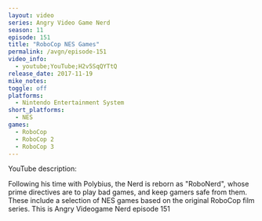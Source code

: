 ```yaml
---
layout: video
series: Angry Video Game Nerd
season: 11
episode: 151
title: "RoboCop NES Games"
permalink: /avgn/episode-151
video_info:
  - youtube;YouTube;H2v5SqQYTtQ
release_date: 2017-11-19
mike_notes:
toggle: off
platforms:
  - Nintendo Entertainment System
short_platforms:
  - NES
games:
  - RoboCop
  - RoboCop 2
  - RoboCop 3
---
```


<p class="yt-description">YouTube description:</p>

Following his time with Polybius, the Nerd is reborn as "RoboNerd", whose prime directives are to play bad games, and keep gamers safe from them. These include a selection of NES games based on the original RoboCop film series. This is Angry Videogame Nerd episode 151